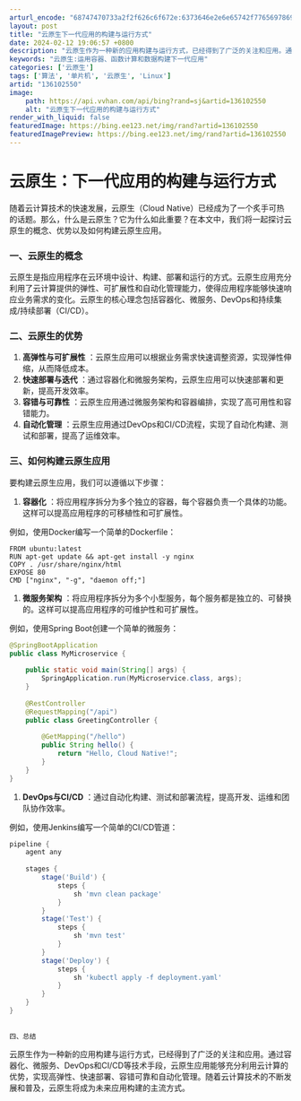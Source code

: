 ```yaml
---
arturl_encode: "68747470733a2f2f626c6f672e:6373646e2e6e65742f77656978696e5f36383534303736342f:61727469636c652f64657461696c732f313336313032353530"
layout: post
title: "云原生下一代应用的构建与运行方式"
date: 2024-02-12 19:06:57 +0800
description: "云原生作为一种新的应用构建与运行方式，已经得到了广泛的关注和应用。通过容器化、微服务、DevOps和"
keywords: "云原生:运用容器、函数计算和数据构建下一代应用"
categories: ['云原生']
tags: ['算法', '单片机', '云原生', 'Linux']
artid: "136102550"
image:
    path: https://api.vvhan.com/api/bing?rand=sj&artid=136102550
    alt: "云原生下一代应用的构建与运行方式"
render_with_liquid: false
featuredImage: https://bing.ee123.net/img/rand?artid=136102550
featuredImagePreview: https://bing.ee123.net/img/rand?artid=136102550
---
```


# 云原生：下一代应用的构建与运行方式

随着云计算技术的快速发展，云原生（Cloud Native）已经成为了一个炙手可热的话题。那么，什么是云原生？它为什么如此重要？在本文中，我们将一起探讨云原生的概念、优势以及如何构建云原生应用。

### 一、云原生的概念

云原生是指应用程序在云环境中设计、构建、部署和运行的方式。云原生应用充分利用了云计算提供的弹性、可扩展性和自动化管理能力，使得应用程序能够快速响应业务需求的变化。云原生的核心理念包括容器化、微服务、DevOps和持续集成/持续部署（CI/CD）。

### 二、云原生的优势

1. **高弹性与可扩展性**
   ：云原生应用可以根据业务需求快速调整资源，实现弹性伸缩，从而降低成本。
2. **快速部署与迭代**
   ：通过容器化和微服务架构，云原生应用可以快速部署和更新，提高开发效率。
3. **容错与可靠性**
   ：云原生应用通过微服务架构和容器编排，实现了高可用性和容错能力。
4. **自动化管理**
   ：云原生应用通过DevOps和CI/CD流程，实现了自动化构建、测试和部署，提高了运维效率。

### 三、如何构建云原生应用

要构建云原生应用，我们可以遵循以下步骤：

1. **容器化**
   ：将应用程序拆分为多个独立的容器，每个容器负责一个具体的功能。这样可以提高应用程序的可移植性和可扩展性。

例如，使用Docker编写一个简单的Dockerfile：

```
FROM ubuntu:latest  
RUN apt-get update && apt-get install -y nginx  
COPY . /usr/share/nginx/html  
EXPOSE 80  
CMD ["nginx", "-g", "daemon off;"]
```

1. **微服务架构**
   ：将应用程序拆分为多个小型服务，每个服务都是独立的、可替换的。这样可以提高应用程序的可维护性和可扩展性。

例如，使用Spring Boot创建一个简单的微服务：

```java
@SpringBootApplication  
public class MyMicroservice {  
  
    public static void main(String[] args) {  
        SpringApplication.run(MyMicroservice.class, args);  
    }  
  
    @RestController  
    @RequestMapping("/api")  
    public class GreetingController {  
  
        @GetMapping("/hello")  
        public String hello() {  
            return "Hello, Cloud Native!";  
        }  
    }  
}
```

1. **DevOps与CI/CD**
   ：通过自动化构建、测试和部署流程，提高开发、运维和团队协作效率。

例如，使用Jenkins编写一个简单的CI/CD管道：

```Groovy
pipeline {  
    agent any  
  
    stages {  
        stage('Build') {  
            steps {  
                sh 'mvn clean package'  
            }  
        }  
        stage('Test') {  
            steps {  
                sh 'mvn test'  
            }  
        }  
        stage('Deploy') {  
            steps {  
                sh 'kubectl apply -f deployment.yaml'  
            }  
        }  
    }  
}
```

```

四、总结

```

云原生作为一种新的应用构建与运行方式，已经得到了广泛的关注和应用。通过容器化、微服务、DevOps和CI/CD等技术手段，云原生应用能够充分利用云计算的优势，实现高弹性、快速部署、容错可靠和自动化管理。随着云计算技术的不断发展和普及，云原生将成为未来应用构建的主流方式。